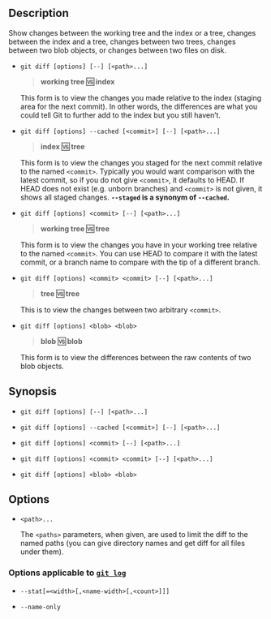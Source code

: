 ## Description

Show changes between the working tree and the index or a tree, changes between the index and a tree, changes between two trees, changes between two blob objects, or changes between two files on disk.

- `git diff [options] [--] [<path>...]`

    > **working tree :vs: index**

    This form is to view the changes you made relative to the index (staging area for the next commit). In other words, the differences are what you could tell Git to further add to the index but you still haven’t.

- `git diff [options] --cached [<commit>] [--] [<path>...]`

    > **index :vs: tree**

    This form is to view the changes you staged for the next commit relative to the named `<commit>`. Typically you would want comparison with the latest commit, so if you do not give `<commit>`, it defaults to HEAD. If HEAD does not exist (e.g. unborn branches) and `<commit>` is not given, it shows all staged changes. **`--staged` is a synonym of `--cached`.**

- `git diff [options] <commit> [--] [<path>...]`

    > **working tree :vs: tree**

    This form is to view the changes you have in your working tree relative to the named `<commit>`. You can use HEAD to compare it with the latest commit, or a branch name to compare with the tip of a different branch.

- `git diff [options] <commit> <commit> [--] [<path>...]`

    > **tree :vs: tree**

    This is to view the changes between two arbitrary `<commit>`.

- `git diff [options] <blob> <blob>`

    > **blob :vs: blob**

    This form is to view the differences between the raw contents of two blob objects.

## Synopsis

- `git diff [options] [--] [<path>...]`

- `git diff [options] --cached [<commit>] [--] [<path>...]`

- `git diff [options] <commit> [--] [<path>...]`

- `git diff [options] <commit> <commit> [--] [<path>...]`

- `git diff [options] <blob> <blob>`

## Options

- `<path>...`

    The `<paths>` parameters, when given, are used to limit the diff to the named paths (you can give directory names and get diff for all files under them).

### Options applicable to [`git log`](./git-log.md)

- `--stat[=<width>[,<name-width>[,<count>]]]`

- `--name-only`
